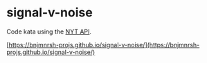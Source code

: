# signal-v-noise

Code kata using the [NYT API](https://developer.nytimes.com/).

[https://bnjmnrsh-projs.github.io/signal-v-noise/](https://bnjmnrsh-projs.github.io/signal-v-noise/)
